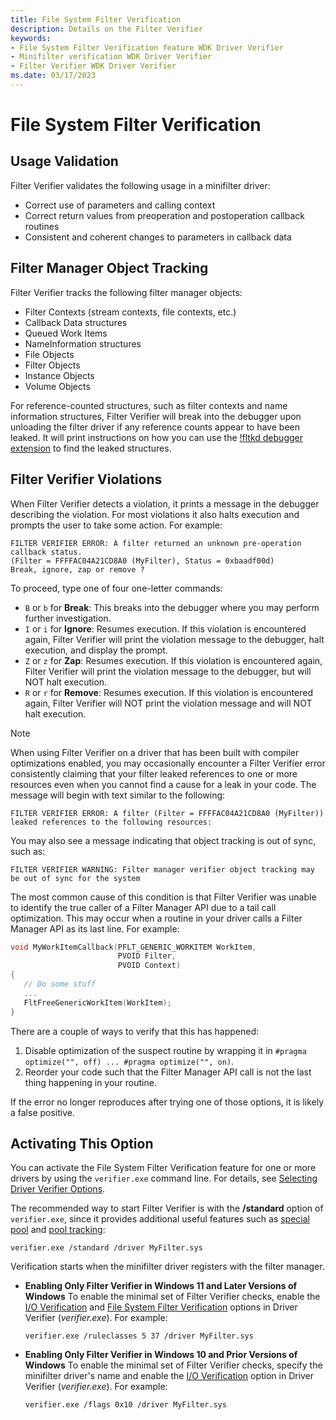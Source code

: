 ```yaml
---
title: File System Filter Verification
description: Details on the Filter Verifier
keywords:
- File System Filter Verification feature WDK Driver Verifier
- Minifilter verification WDK Driver Verifier
- Filter Verifier WDK Driver Verifier
ms.date: 03/17/2023
---
```


# File System Filter Verification

## Usage Validation

Filter Verifier validates the following usage in a minifilter driver:

* Correct use of parameters and calling context
* Correct return values from preoperation and postoperation callback routines
* Consistent and coherent changes to parameters in callback data

## Filter Manager Object Tracking

Filter Verifier tracks the following filter manager objects:

* Filter Contexts (stream contexts, file contexts, etc.)
* Callback Data structures
* Queued Work Items
* NameInformation structures
* File Objects
* Filter Objects
* Instance Objects
* Volume Objects

For reference-counted structures, such as filter contexts and name information structures, Filter Verifier will break into the debugger upon unloading the filter driver if any reference counts appear to have been leaked. It will print instructions on how you can use the [!fltkd debugger extension](/windows-hardware/drivers/ifs/development-and-testing-tools#fltkd-debugger-extension) to find the leaked structures.

## Filter Verifier Violations

When Filter Verifier detects a violation, it prints a message in the debugger describing the violation. For most violations it also halts execution and prompts the user to take some action. For example:

```
FILTER VERIFIER ERROR: A filter returned an unknown pre-operation callback status.
(Filter = FFFFAC04A21CD8A0 (MyFilter), Status = 0xbaadf00d)
Break, ignore, zap or remove ?
```

To proceed, type one of four one-letter commands:
* `B` or `b` for **Break**: This breaks into the debugger where you may perform further investigation.
* `I` or `i` for **Ignore**: Resumes execution. If this violation is encountered again, Filter Verifier will print the violation message to the debugger, halt execution, and display the prompt.
* `Z` or `z` for **Zap**: Resumes execution. If this violation is encountered again, Filter Verifier will print the violation message to the debugger, but will NOT halt execution.
* `R` or `r` for **Remove**: Resumes execution. If this violation is encountered again, Filter Verifier will NOT print the violation message and will NOT halt execution.

> [!NOTE]
> When using Filter Verifier on a driver that has been built with compiler optimizations enabled, you may occasionally encounter a Filter Verifier error consistently claiming that your filter leaked references to one or more resources even when you cannot find a cause for a leak in your code. The message will begin with text similar to the following:
>
> ```
>FILTER VERIFIER ERROR: A filter (Filter = FFFFAC04A21CD8A0 (MyFilter)) leaked references to the following resources:
> ```
>
> You may also see a message indicating that object tracking is out of sync, such as:
>
> ```
> FILTER VERIFIER WARNING: Filter manager verifier object tracking may be out of sync for the system
> ```
>
> The most common cause of this condition is that Filter Verifier was unable to identify the true caller of a Filter Manager API due to a tail call optimization. This may occur when a routine in your driver calls a Filter Manager API as its last line. For example:
>
> ```c
> void MyWorkItemCallback(PFLT_GENERIC_WORKITEM WorkItem,
>                         PVOID Filter,
>                         PVOID Context)
>{
>    // Do some stuff
>    ...
>    FltFreeGenericWorkItem(WorkItem);
>}
> ```
>
> There are a couple of ways to verify that this has happened:
> 1. Disable optimization of the suspect routine by wrapping it in `#pragma optimize("", off) ... #pragma optimize("", on)`.
> 2. Reorder your code such that the Filter Manager API call is not the last thing happening in your routine.
>
> If the error no longer reproduces after trying one of those options, it is likely a false positive.

## Activating This Option

You can activate the File System Filter Verification feature for one or more drivers by using the `verifier.exe` command line. For details, see [Selecting Driver Verifier Options](selecting-driver-verifier-options.md).

The recommended way to start Filter Verifier is with the **/standard** option of `verifier.exe`, since it provides additional useful features such as [special pool](special-pool.md) and [pool tracking](pool-tracking.md):

```
verifier.exe /standard /driver MyFilter.sys
```

Verification starts when the minifilter driver registers with the filter manager.

- **Enabling Only Filter Verifier in Windows 11 and Later Versions of Windows**
    To enable the minimal set of Filter Verifier checks, enable the [I/O Verification](../devtest/i-o-verification.md) and [File System Filter Verification](../devtest/file-system-filter-verification.md) options in Driver Verifier (*verifier.exe*). For example:

    ```
    verifier.exe /ruleclasses 5 37 /driver MyFilter.sys
    ```

- **Enabling Only Filter Verifier in Windows 10 and Prior Versions of Windows**
    To enable the minimal set of Filter Verifier checks, specify the minifilter driver's name and enable the [I/O Verification](../devtest/i-o-verification.md) option in Driver Verifier (*verifier.exe*). For example:

    ```
    verifier.exe /flags 0x10 /driver MyFilter.sys
    ```
